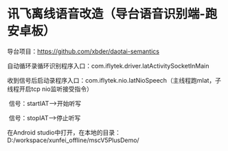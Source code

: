 # 讯飞离线语音改造（导台语音识别端-跑安卓板）
  导台项目：https://github.com/xbder/daotai-semantics
  
自动循环录循环识别程序入口：com.iflytek.driver.IatActivitySocketInMain

收到信号后启动录程序入口：com.iflytek.nio.IatNioSpeech（主线程跑mIat，子线程开启tcp nio监听接受指令）

​	信号：startIAT-->开始听写

​	信号：stopIAT-->停止听写

在Android studio中打开，在本地的目录：D:/workspace/xunfei_offline/mscV5PlusDemo/
